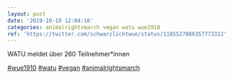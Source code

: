 ```yaml
---
layout: post
date: '2019-10-19 12:04:16'
categories: animalrightsmarch vegan watu wue1910
ref: 'https://twitter.com/schwarzlichtwue/status/1185527080357773312'
---
```

WATU meldet über 260 Teilnehmer\*innen

[#wue1910](/t/wue1910) [#watu](/t/watu) [#vegan](/t/vegan) [#animalrightsmarch](/t/animalrightsmarch)